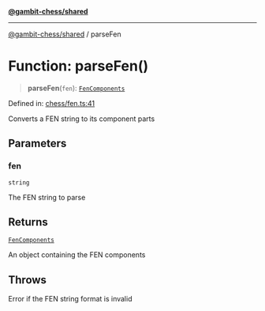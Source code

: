 [**@gambit-chess/shared**](../README.md)

***

[@gambit-chess/shared](../globals.md) / parseFen

# Function: parseFen()

> **parseFen**(`fen`): [`FenComponents`](../interfaces/FenComponents.md)

Defined in: [chess/fen.ts:41](https://github.com/cango91/gambit-chess/blob/b8ea13e4976c99c29d095eae7bc504b86f9add51/shared/src/chess/fen.ts#L41)

Converts a FEN string to its component parts

## Parameters

### fen

`string`

The FEN string to parse

## Returns

[`FenComponents`](../interfaces/FenComponents.md)

An object containing the FEN components

## Throws

Error if the FEN string format is invalid
